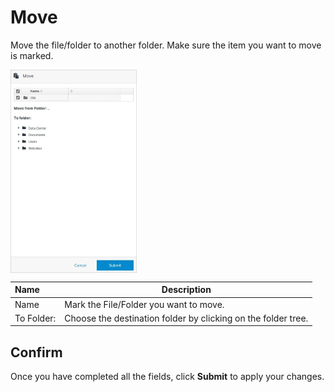 # Move

Move the file/folder to another folder. Make sure the item you want to move is marked.

<img src="../../../../images/move.jpg" alt="move" style="width: 40%; display: block"></a>

**Name** | **Description**
:--- | ---
Name | Mark the File/Folder you want to move.
To Folder: | Choose the destination folder by clicking on the folder tree.

## Confirm

Once you have completed all the fields, click **Submit** to apply your changes.